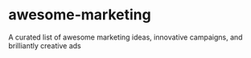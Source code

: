 # awesome-marketing
A curated list of awesome marketing ideas, innovative campaigns, and brilliantly creative ads
